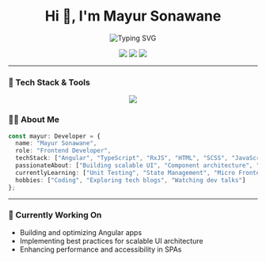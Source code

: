 <h1 align="center">Hi 👋, I'm Mayur Sonawane</h1>

<p align="center">
  <img src="https://readme-typing-svg.herokuapp.com?font=Fira+Code&size=24&pause=1000&color=0F74BD&center=true&vCenter=true&width=435&lines=Angular+Developer;TypeScript+Enthusiast;Clean+Code+Advocate;Always+Learning+New+Tech" alt="Typing SVG" />
</p>

<p align="center">
  <a href="mailto:mgsonawane2480@gmail.com"><img src="https://img.shields.io/badge/Email-Contact-red?style=for-the-badge&logo=gmail" /></a>
  <a href="[https://www.linkedin.com/in/mayur-sonawane](https://www.linkedin.com/in/mayur-sonawane-9051722b7/)" target="_blank"><img src="https://img.shields.io/badge/LinkedIn-Connect-blue?style=for-the-badge&logo=linkedin" /></a>
  <a href="https://github.com/mayursonawane1"><img src="https://img.shields.io/badge/GitHub-Follow-black?style=for-the-badge&logo=github" /></a>
</p>

---
### 🔧 Tech Stack & Tools
<p align="center"> <img src="https://skillicons.dev/icons?i=angular,typescript,javascript,html,css,bootstrap,tailwind,git,github,vscode,figma" /> </p>

### 🧑‍💻 About Me

```ts
const mayur: Developer = {
  name: "Mayur Sonawane",
  role: "Frontend Developer",
  techStack: ["Angular", "TypeScript", "RxJS", "HTML", "SCSS", "JavaScript"],
  passionateAbout: ["Building scalable UI", "Component architecture", "UX improvements"],
  currentlyLearning: ["Unit Testing", "State Management", "Micro Frontends"],
  hobbies: ["Coding", "Exploring tech blogs", "Watching dev talks"]
};

```
---

### 🌱 Currently Working On

- Building and optimizing Angular apps
- Implementing best practices for scalable UI architecture
- Enhancing performance and accessibility in SPAs
